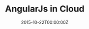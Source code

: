---
title: AngularJs in Cloud
date: 2015-10-22T00:00:00Z
slide: http://gianarb.it/angularconf-2015/#/
embedSlide: ""
video: ""
embedVideo: ""
eventName: AngularConf 2015 - Torino
eventLink: http://2015.angularconf.it
city: ""
links: {}

---